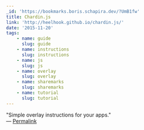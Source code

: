 ```yaml
---
_id: 'https://bookmarks.boris.schapira.dev/?UmB1fw'
title: Chardin.js
link: 'http://heelhook.github.io/chardin.js/'
date: '2015-11-20'
tags:
    - name: guide
      slug: guide
    - name: instructions
      slug: instructions
    - name: js
      slug: js
    - name: overlay
      slug: overlay
    - name: sharemarks
      slug: sharemarks
    - name: tutorial
      slug: tutorial
---
```


&quot;Simple overlay instructions for your apps.&quot; <br>&#8212;
<a href="https://bookmarks.boris.schapira.dev/?UmB1fw" title="Permalink">Permalink</a>
